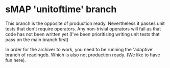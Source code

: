 sMAP 'unitoftime' branch
========================

This branch is the opposite of production ready. Nevertheless it passes unit tests that don't require operators. Any non-trivial operators will fail as that code has not been written yet (I've been prioritising writing unit tests that pass on the main branch first)

In order for the archiver to work, you need to be running the 'adaptive' branch of readingdb. Which is also not production ready. (We like to have fun here).

